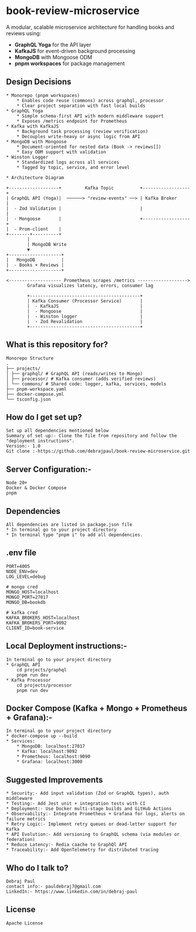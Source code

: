 # book-review-microservice

A modular, scalable microservice architecture for handling books and reviews using:

- **GraphQL Yoga** for the API layer
- **KafkaJS** for event-driven background processing
- **MongoDB** with Mongoose ODM
- **pnpm workspaces** for package management

## Design Decisions

    * Monorepo (pnpm workspaces)
        * Enables code reuse (commons) across graphql, processor
        * Clear project separation with fast local builds
    * GraphQL Yoga
        * Simple schema-first API with modern middleware support
        * Exposes /metrics endpoint for Prometheus
    * Kafka with KafkaJS
        * Background task processing (review verification)
        * Decouples write-heavy or async logic from API
    * MongoDB with Mongoose
        * Document-oriented for nested data (Book -> reviews[])
        * Easy ODM support with validation
    * Winston Logger
        * Standardized logs across all services
        * Tagged by topic, service, and error level
    
    * Architecture Diagram

    +-------------------+         Kafka Topic          +------------------+
    | GraphQL API (Yoga)|  ──────> "review-events" ──> | Kafka Broker     |
    |  - Zod Validation |                              |                  |
    |  - Mongoose       |                              +------------------+
    |  - Prom-client    |
    +--------+----------+
            |
            | MongoDB Write
            ▼
    +--------------------+
    |   MongoDB          |
    |  - Books + Reviews |
    +--------------------+

    <-------------------- Prometheus scrapes /metrics ------------------->
            Grafana visualizes latency, errors, consumer lag

            +------------------------------------------+
            | Kafka Consumer (Processor Service)       |
            |  - KafkaJS                               |
            |  - Mongoose                              |
            |  - Winston logger                        |
            |  - Zod Revalidation                      |
            +------------------------------------------+


## What is this repository for?

    Monorepo Structure
    .
    ├── projects/
    │ ├── graphql/ # GraphQL API (reads/writes to Mongo)
    │ ├── processor/ # Kafka consumer (adds verified reviews)
    │ └── commons/ # Shared code: logger, kafka, services, models
    ├── pnpm-workspace.yaml
    ├── docker-compose.yml
    └── tsconfig.json

## How do I get set up?

    Set up all dependencies mentioned below
    Summary of set up:- Clone the file from repository and follow the "deployment instructions".
    Version:- 1.0
    Git clone :-https://github.com/debrajpaul/book-review-microservice.git

## Server Configuration:-

    Node 20+
    Docker & Docker Compose
    pnpm

## Dependencies

    All dependencies are listed in package.json file
    * In terminal go to your project directory
    * In terminal type "pnpm i" to add all dependencies.

## .env file

```
PORT=4005
NODE_ENV=dev
LOG_LEVEL=debug

# mongo cred
MONGO_HOST=localhost
MONGO_PORT=27017
MONGO_DB=bookdb

# kafka cred
KAFKA_BROKERS_HOST=localhost
KAFKA_BROKERS_PORT=9092
CLIENT_ID=book-service
```

## Local Deployment instructions:-

    In terminal go to your project directory
    * GraphQL API
        cd projects/graphql
        pnpm run dev
    * Kafka Processor
        cd projects/processor
        pnpm run dev

## Docker Compose (Kafka + Mongo + Prometheus + Grafana):-

    In terminal go to your project directory
    * docker-compose up --build
    * Services:
        * MongoDB: localhost:27017
        * Kafka: localhost:9092
        * Prometheus: localhost:9090
        * Grafana: localhost:3000

## Suggested Improvements

    * Security:- Add input validation (Zod or GraphQL types), auth middleware
    * Testing:- Add Jest unit + integration tests with CI
    * Deployment:- Use Docker multi-stage builds and GitHub Actions
    * Observability:- Integrate Prometheus + Grafana for logs, alerts on failure metrics
    * Retry Logic:- Implement retry queues or dead-letter support for Kafka
    * API Evolution:- Add versioning to GraphQL schema (via modules or federation)
    * Reduce Latency:- Redia caache to GraphQl API
    * Traceability:- Add OpenTelemetry for distributed tracing

## Who do I talk to?

    Debraj Paul
    contact info:- pauldebraj7@gmail.com
    LinkedIn:- https://www.linkedin.com/in/debraj-paul

## License

    Apache License
